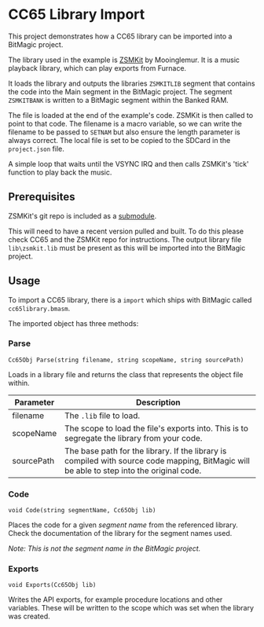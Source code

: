 # CC65 Library Import

This project demonstrates how a CC65 library can be imported into a BitMagic project.

The library used in the example is [ZSMKit](https://github.com/mooinglemur/zsmkit) by Mooinglemur. It is a music playback library, which can play exports from Furnace.

It loads the library and outputs the libraries `ZSMKITLIB` segment that contains the code into the Main segment in the BitMagic project. The segment `ZSMKITBANK` is written to a BitMagic segment within the Banked RAM.

The file is loaded at the end of the example's code. ZSMKit is then called to point to that code. The filename is a macro variable, so we can write the filename to be passed to `SETNAM` but also ensure the length parameter is always correct. The local file is set to be copied to the SDCard in the `project.json` file.

A simple loop that waits until the VSYNC IRQ and then calls ZSMKit's 'tick' function to play back the music.

## Prerequisites

ZSMKit's git repo is included as a [submodule](https://git-scm.com/book/en/v2/Git-Tools-Submodules).

This will need to have a recent version pulled and built. To do this please check CC65 and the ZSMKit repo for instructions. The output library file `lib\zsmkit.lib` must be present as this will be imported into the BitMagic project.

## Usage

To import a CC65 library, there is a `import` which ships with BitMagic called `cc65library.bmasm`.

The imported object has three methods:

### Parse

`Cc65Obj Parse(string filename, string scopeName, string sourcePath)`

Loads in a library file and returns the class that represents the object file within.

| Parameter | Description |
| --------- | ----------- |
| filename  | The `.lib` file to load. |
| scopeName | The scope to load the file's exports into. This is to segregate the library from your code. |
| sourcePath | The base path for the library. If the library is compiled with source code mapping, BitMagic will be able to step into the original code. |

### Code

`void Code(string segmentName, Cc65Obj lib)`

Places the code for a given _segment name_ from the referenced library. Check the documentation of the library for the segment names used.

_Note: This is not the segment name in the BitMagic project._

### Exports

`void Exports(Cc65Obj lib)`

Writes the API exports, for example procedure locations and other variables. These will be written to the scope which was set when the library was created.
